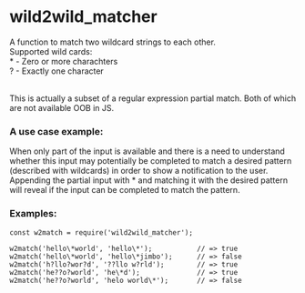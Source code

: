 # wild2wild_matcher

A function to match two wildcard strings to each other.<br>
Supported wild cards:<br>
\* - Zero or more charachters<br>
? - Exactly one character<br><br>

This is actually a subset of a regular expression partial match. Both of which are not available OOB in JS.<br>

### A use case example:
When only part of the input is available and there is a need to understand whether this input may potentially be completed
to match a desired pattern (described with wildcards) in order to show a notification to the user.<br>
Appending the partial input with * and matching it with the desired pattern will reveal if the input can be completed to match
the pattern.<br>

### Examples:



    const w2match = require('wild2wild_matcher');
    
    w2match('hello\*world', 'hello\*');           // => true
    w2match('hello\*world', 'hello\*jimbo');      // => false
    w2match('h?llo?wor?d', '??llo w?rld');        // => true
    w2match('he??o?world', 'he\*d');              // => true
    w2match('he??o?world', 'helo world\*');       // => false

